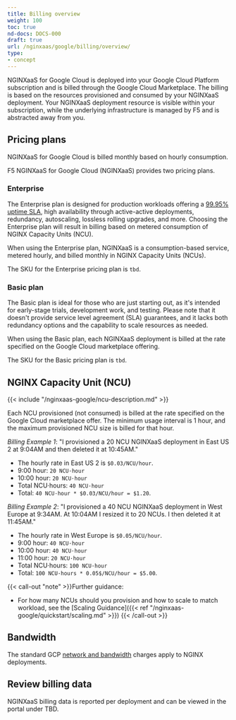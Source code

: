 ```yaml
---
title: Billing overview
weight: 100
toc: true
nd-docs: DOCS-000
draft: true
url: /nginxaas/google/billing/overview/
type:
- concept
---
```


NGINXaaS for Google Cloud is deployed into your Google Cloud Platform subscription and is billed through the Google Cloud Marketplace. The billing is based on the resources provisioned and consumed by your NGINXaaS deployment.
Your NGINXaaS deployment resource is visible within your subscription, while the underlying infrastructure is managed by F5 and is abstracted away from you.

## Pricing plans

NGINXaaS for Google Cloud is billed monthly based on hourly consumption.

F5 NGINXaaS for Google Cloud (NGINXaaS) provides two pricing plans.

### Enterprise

The Enterprise plan is designed for production workloads offering a [99.95% uptime SLA](https://www.f5.com/pdf/customer-support/eusa-sla.pdf), high availability through active-active deployments, redundancy, autoscaling, lossless rolling upgrades, and more. Choosing the Enterprise plan will result in billing based on metered consumption of NGINX Capacity Units (NCU).

When using the Enterprise plan, NGINXaaS is a consumption-based service, metered hourly, and billed monthly in NGINX Capacity Units (NCUs).

The SKU for the Enterprise pricing plan is `tbd`.

### Basic plan

The Basic plan is ideal for those who are just starting out, as it's intended for early-stage trials, development work, and testing. Please note that it doesn't provide service level agreement (SLA) guarantees, and it lacks both redundancy options and the capability to scale resources as needed.

When using the Basic plan, each NGINXaaS deployment is billed at the rate specified on the Google Cloud marketplace offering.

The SKU for the Basic pricing plan is `tbd`.


## NGINX Capacity Unit (NCU)

{{< include "/nginxaas-google/ncu-description.md" >}}

Each NCU provisioned (not consumed) is billed at the rate specified on the Google Cloud marketplace offer. The minimum usage interval is 1 hour, and the maximum provisioned NCU size is billed for that hour.

*Billing Example 1*: "I provisioned a 20 NCU NGINXaaS deployment in East US 2 at 9:04AM and then deleted it at 10:45AM."

* The hourly rate in East US 2 is `$0.03/NCU/hour`.
* 9:00 hour: `20 NCU·hour`
* 10:00 hour: `20 NCU·hour`
* Total NCU·hours: `40 NCU·hour`
* Total: `40 NCU·hour * $0.03/NCU/hour = $1.20`.

*Billing Example 2*: "I provisioned a 40 NCU NGINXaaS deployment in West Europe at 9:34AM. At 10:04AM I resized it to 20 NCUs. I then deleted it at 11:45AM."

* The hourly rate in West Europe is `$0.05/NCU/hour`.
* 9:00 hour: `40 NCU·hour`
* 10:00 hour: `40 NCU·hour`
* 11:00 hour: `20 NCU·hour`
* Total NCU·hours: `100 NCU·hour`
* Total:  `100 NCU·hours * 0.05$/NCU/hour = $5.00`.

{{< call-out "note" >}}Further guidance:
* For how many NCUs should you provision and how to scale to match workload, see the [Scaling Guidance]({{< ref "/nginxaas-google/quickstart/scaling.md" >}})
{{< /call-out >}}


## Bandwidth

The standard GCP [network and bandwidth](https://cloud.google.com/vpc/pricing) charges apply to NGINX deployments.

## Review billing data

NGINXaaS billing data is reported per deployment and can be viewed in the portal under TBD.​